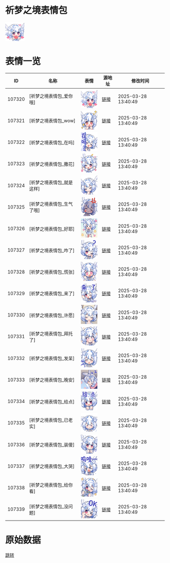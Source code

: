 # 祈梦之境表情包

<img src="./cover.png" height="60" alt="cover" />

# 表情一览

|ID|名称|表情|源地址|修改时间|
|----|----|----|----|----|
|107320|[祈梦之境表情包_爱你哦]|<img src="./pic/107320_%5B祈梦之境表情包_爱你哦%5D.png" height="60" alt="爱你哦"/>|[链接](https://i0.hdslb.com/bfs/emote/a2f7f0d96a02d488a71d2e7f491c505f43100d87.png)|2025-03-28 13:40:49|
|107321|[祈梦之境表情包_wow]|<img src="./pic/107321_%5B祈梦之境表情包_wow%5D.png" height="60" alt="wow"/>|[链接](https://i0.hdslb.com/bfs/emote/7c81ecd4f0dd32e520199293fd50a96b3b617f17.png)|2025-03-28 13:40:49|
|107322|[祈梦之境表情包_在吗]|<img src="./pic/107322_%5B祈梦之境表情包_在吗%5D.png" height="60" alt="在吗"/>|[链接](https://i0.hdslb.com/bfs/emote/335b0c558c4befba01ed7b1acc737f6541fe2bec.png)|2025-03-28 13:40:49|
|107323|[祈梦之境表情包_撒花]|<img src="./pic/107323_%5B祈梦之境表情包_撒花%5D.png" height="60" alt="撒花"/>|[链接](https://i0.hdslb.com/bfs/emote/91853fd9d41667c79fe3b9e10c75d99ee376ea45.png)|2025-03-28 13:40:49|
|107324|[祈梦之境表情包_就是这样]|<img src="./pic/107324_%5B祈梦之境表情包_就是这样%5D.png" height="60" alt="就是这样"/>|[链接](https://i0.hdslb.com/bfs/emote/e376670516c55e48bc152fd00246d544dd51df84.png)|2025-03-28 13:40:49|
|107325|[祈梦之境表情包_生气了哦]|<img src="./pic/107325_%5B祈梦之境表情包_生气了哦%5D.png" height="60" alt="生气了哦"/>|[链接](https://i0.hdslb.com/bfs/emote/aa5b3ccc85c27ed118fd264b32529ec59af01586.png)|2025-03-28 13:40:49|
|107326|[祈梦之境表情包_好耶]|<img src="./pic/107326_%5B祈梦之境表情包_好耶%5D.png" height="60" alt="好耶"/>|[链接](https://i0.hdslb.com/bfs/emote/63506679a1b8e52cc9b4b8908168237ec736aa70.png)|2025-03-28 13:40:49|
|107327|[祈梦之境表情包_咋了]|<img src="./pic/107327_%5B祈梦之境表情包_咋了%5D.png" height="60" alt="咋了"/>|[链接](https://i0.hdslb.com/bfs/emote/4eb492c6f533220d5e765f7c6989bf5e0c778151.png)|2025-03-28 13:40:49|
|107328|[祈梦之境表情包_慌张]|<img src="./pic/107328_%5B祈梦之境表情包_慌张%5D.png" height="60" alt="慌张"/>|[链接](https://i0.hdslb.com/bfs/emote/ad035d49c515a7db2ddceb4b3509e3e9a803beb3.png)|2025-03-28 13:40:49|
|107329|[祈梦之境表情包_来了]|<img src="./pic/107329_%5B祈梦之境表情包_来了%5D.png" height="60" alt="来了"/>|[链接](https://i0.hdslb.com/bfs/emote/a8e74b3038e25fa498e0d4d7cdf03e9e00507d77.png)|2025-03-28 13:40:49|
|107330|[祈梦之境表情包_许愿]|<img src="./pic/107330_%5B祈梦之境表情包_许愿%5D.png" height="60" alt="许愿"/>|[链接](https://i0.hdslb.com/bfs/emote/9e8e50396ee9800e4c708702fce85d89f7e0fa2f.png)|2025-03-28 13:40:49|
|107331|[祈梦之境表情包_拜托了]|<img src="./pic/107331_%5B祈梦之境表情包_拜托了%5D.png" height="60" alt="拜托了"/>|[链接](https://i0.hdslb.com/bfs/emote/b0b4055b487cfe46d1ec110970ff5a14a370849d.png)|2025-03-28 13:40:49|
|107332|[祈梦之境表情包_发呆]|<img src="./pic/107332_%5B祈梦之境表情包_发呆%5D.png" height="60" alt="发呆"/>|[链接](https://i0.hdslb.com/bfs/emote/25f4d477648009c7ca590d19ea832c050fc3c904.png)|2025-03-28 13:40:49|
|107333|[祈梦之境表情包_晚安]|<img src="./pic/107333_%5B祈梦之境表情包_晚安%5D.png" height="60" alt="晚安"/>|[链接](https://i0.hdslb.com/bfs/emote/6b1e869c37741dde09d40c9b6fa1b3fa9294b006.png)|2025-03-28 13:40:49|
|107334|[祈梦之境表情包_给点]|<img src="./pic/107334_%5B祈梦之境表情包_给点%5D.png" height="60" alt="给点"/>|[链接](https://i0.hdslb.com/bfs/emote/2f56fb98d3e07ea27b6306ef22d9e08e1975f280.png)|2025-03-28 13:40:49|
|107335|[祈梦之境表情包_已老实]|<img src="./pic/107335_%5B祈梦之境表情包_已老实%5D.png" height="60" alt="已老实"/>|[链接](https://i0.hdslb.com/bfs/emote/cb16088f716381aacedcd6cee2d4efe74fc5744e.png)|2025-03-28 13:40:49|
|107336|[祈梦之境表情包_装傻]|<img src="./pic/107336_%5B祈梦之境表情包_装傻%5D.png" height="60" alt="装傻"/>|[链接](https://i0.hdslb.com/bfs/emote/c442770ff39d7da846802a5776b3db3bf23db3e7.png)|2025-03-28 13:40:49|
|107337|[祈梦之境表情包_大哭]|<img src="./pic/107337_%5B祈梦之境表情包_大哭%5D.png" height="60" alt="大哭"/>|[链接](https://i0.hdslb.com/bfs/emote/c0c6d69a021914f085446569f2391e1845ac6364.png)|2025-03-28 13:40:49|
|107338|[祈梦之境表情包_给你看]|<img src="./pic/107338_%5B祈梦之境表情包_给你看%5D.png" height="60" alt="给你看"/>|[链接](https://i0.hdslb.com/bfs/emote/4cb6f4833c546513abac02055b7da36ced1053c3.png)|2025-03-28 13:40:49|
|107339|[祈梦之境表情包_没问题]|<img src="./pic/107339_%5B祈梦之境表情包_没问题%5D.png" height="60" alt="没问题"/>|[链接](https://i0.hdslb.com/bfs/emote/3da6315e2f11c3c46db2a3e61e0b829d81d6800f.png)|2025-03-28 13:40:49|

# 原始数据

[跳转](./raw.json)

